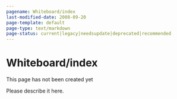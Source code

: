 ```yaml
---
pagename: Whiteboard/index
last-modified-date: 2008-09-20
page-template: default
page-type: text/markdown
page-status: current|legacy|needsupdate|deprecated|recommended
---
```

Whiteboard/index
================

This page has not been created yet

Please describe it here.
